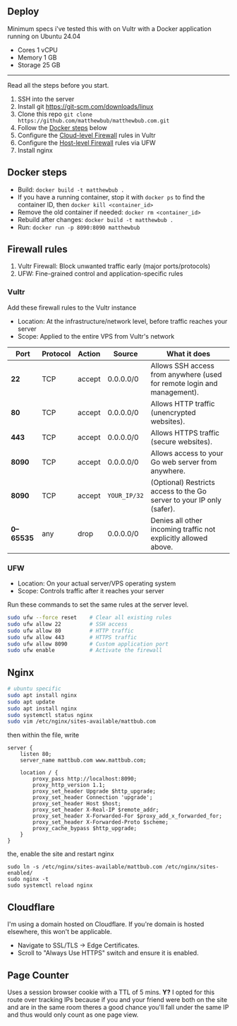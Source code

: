 ## Deploy

Minimum specs i've tested this with on Vultr with a Docker application running on Ubuntu 24.04

- Cores 1 vCPU
- Memory 1 GB
- Storage 25 GB

---

Read all the steps before you start.

1. SSH into the server
2. Install git https://git-scm.com/downloads/linux
3. Clone this repo `git clone https://github.com/matthewbub/matthewbub.com.git`
4. Follow the [Docker steps](#docker-steps) below
5. Configure the [Cloud-level Firewall](#vultr) rules in Vultr
6. Configure the [Host-level Firewall](#ufw) rules via UFW
7. Install nginx

## Docker steps

- Build: `docker build -t matthewbub .`
- If you have a running container, stop it with `docker ps` to find the container ID, then `docker kill <container_id>`
- Remove the old container if needed: `docker rm <container_id>`
- Rebuild after changes: `docker build -t matthewbub .`
- Run: `docker run -p 8090:8090 matthewbub`

## Firewall rules

1. Vultr Firewall: Block unwanted traffic early (major ports/protocols)
2. UFW: Fine-grained control and application-specific rules

### Vultr

Add these firewall rules to the Vultr instance

- Location: At the infrastructure/network level, before traffic reaches your server
- Scope: Applied to the entire VPS from Vultr's network

| Port        | Protocol | Action | Source       | What it does                                                            |
| ----------- | -------- | ------ | ------------ | ----------------------------------------------------------------------- |
| **22**      | TCP      | accept | 0.0.0.0/0    | Allows SSH access from anywhere (used for remote login and management). |
| **80**      | TCP      | accept | 0.0.0.0/0    | Allows HTTP traffic (unencrypted websites).                             |
| **443**     | TCP      | accept | 0.0.0.0/0    | Allows HTTPS traffic (secure websites).                                 |
| **8090**    | TCP      | accept | 0.0.0.0/0    | Allows access to your Go web server from anywhere.                      |
| **8090**    | TCP      | accept | `YOUR_IP/32` | (Optional) Restricts access to the Go server to your IP only (safer).   |
| **0–65535** | any      | drop   | 0.0.0.0/0    | Denies all other incoming traffic not explicitly allowed above.         |

### UFW

- Location: On your actual server/VPS operating system
- Scope: Controls traffic after it reaches your server

Run these commands to set the same rules at the server level.

```sh
sudo ufw --force reset    # Clear all existing rules
sudo ufw allow 22         # SSH access
sudo ufw allow 80         # HTTP traffic
sudo ufw allow 443        # HTTPS traffic
sudo ufw allow 8090       # Custom application port
sudo ufw enable           # Activate the firewall
```

## Nginx

```sh
# ubuntu specific
sudo apt install nginx
sudo apt update
sudo apt install nginx
sudo systemctl status nginx
sudo vim /etc/nginx/sites-available/mattbub.com
```

then within the file, write

```
server {
    listen 80;
    server_name mattbub.com www.mattbub.com;

    location / {
        proxy_pass http://localhost:8090;
        proxy_http_version 1.1;
        proxy_set_header Upgrade $http_upgrade;
        proxy_set_header Connection 'upgrade';
        proxy_set_header Host $host;
        proxy_set_header X-Real-IP $remote_addr;
        proxy_set_header X-Forwarded-For $proxy_add_x_forwarded_for;
        proxy_set_header X-Forwarded-Proto $scheme;
        proxy_cache_bypass $http_upgrade;
    }
}
```

the, enable the site and restart nginx

```
sudo ln -s /etc/nginx/sites-available/mattbub.com /etc/nginx/sites-enabled/
sudo nginx -t
sudo systemctl reload nginx
```

## Cloudflare

I'm using a domain hosted on Cloudflare. If you're domain is hosted elsewhere, this won't be applicable.

- Navigate to SSL/TLS -> Edge Certificates.
- Scroll to "Always Use HTTPS" switch and ensure it is enabled.

## Page Counter

Uses a session browser cookie with a TTL of 5 mins. **Y?** I opted for this route over tracking IPs because if you and your friend were both on the site and are in the same room theres a good chance you'll fall under the same IP and thus would only count as one page view.
